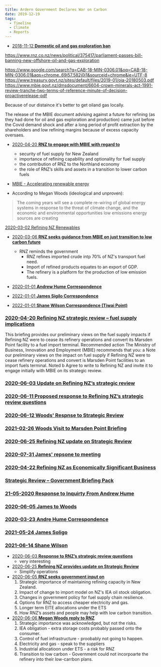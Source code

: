 ```yaml
---
title: Ardern Government Declares War on Carbon
date: 2019-12-19
tags:
  - Timeline
  - Climate
  - Reports
---
```


- [2018-11-12 **Domestic oil and gas exploration ban**](https://legislation.govt.nz/act/public/2018/0049/16.0/LMS90459.html#LMS90468)

https://www.rnz.co.nz/news/political/375417/parliament-passes-bill-banning-new-offshore-oil-and-gas-exploration

https://www.google.com/search?q=CAB-18-MIN-0306.01&oq=CAB-18-MIN-0306.01&aqs=chrome..69i57.582j0j1&sourceid=chrome&ie=UTF-8
https://www.treasury.govt.nz/sites/default/files/2019-01/oia-20180503.pdf
https://www.mbie.govt.nz/dmsdocument/6604-crown-minerals-act-1991-review-tranche-two-terms-of-reference-minute-of-decision-proactiverelease-pdf

Because of our distaince it's better to get oiland gas locally.


The release of the MBIE document advising against a future for refining (as they had done for oil and gas exploration and production) 
came just before the Covid demand shock and after a long period of profit extraction by the shareholders and low refining margins because
of excess capacity oversaes. 

- [2020-04-20 **RNZ to engage with MBIE with regard to**](oia/Doc%201%20-%203034%20Refining%20NZ%20strategic%20review%20%20fuel%20supply%20implications_Redacted.pdf)
    - security of fuel supply for New Zealand 
    - importance of refining capability and optionality for fuel supply
    - the contribution of RNZ to the Northland economy
    - the role of RNZ’s skills and assets in a transition to lower carbon fuels


- [MBIE - Accelerating renewable energy](https://www.mbie.govt.nz/assets/discussion-document-accelerating-renewable-energy-and-energy-efficiency.pdf)

- According to Megan Woods (ideological and unproven):
> The coming years will see a complete re-wiring of global energy systems
  in response to the threat of climate change, and the economic and
  environmental opportunities low emissions energy sources are creating


 [2020-03-02 Refining NZ Renewables](https://www.mbie.govt.nz/dmsdocument/12087-refining-nz-accelerating-renewable-energy-and-energy-efficiency-submission-pdf)

- [2020-03-06 **RNZ seeks guidance from MBIE on just transition to low carbon future**](oia/Doc%2015%20-%20RE%C2%A0%20letter%20to%20the%20refinery_Redacted_Redacted.pdf)
    - RNZ reminds the government
        - RNZ refines imported crude intp 70% of NZ's transport fuel need.
        - Import of refined products equates to an export of GDP.
        - The refinery is a platform for the production of low emission fuels.


- [2020-01-01 **Andrew Hume Correspondence**](/assets/oia/Doc%2012%20-%20MU%20Additional%20info%20provided%20by%20Refining%20NZ%20(May%202020)_Redacted.pdf)
- [2022-01-01 **James Sigilo Correspondence**](/assets/oia/Doc%2016%20-%20James%20Soligos%20email%20correspondence%20with%20RNZ_Redacted.pdf)
- [2022-01-01 **Shane Wilson Correspondence (Tiwai Point)**](/assets/oia/Doc%2017%20-%20Shane%20Wilsons%20email%20correspondence%20with%20RNZ_Redacted.pdf)



### [2020-04-20 Refining NZ strategic review – fuel supply implications](/assets/oia/Doc-1---3034-Refining-NZ-strategic-review-fuel-supply-implications_Redacted.pdf)

This briefing provides our preliminary views on the fuel supply impacts if Refining NZ were to
cease its refinery operations and convert its Marsden Point facility to a fuel import terminal.
Recommended action
The Ministry of Business, Innovation and Employment (MBIE) recommends that you:
a Note our preliminary views on the impact on fuel supply if Refining NZ were to cease refinery
operations and convert is Marsden Point facilities to an import fuels terminal.
Noted
b Agree to write to Refining NZ and invite it to engage initially with MBIE on its strategic
review.

### [2020-06-03 Update on Refining NZ’s strategic review ](/assets/oia/Doc-2-3319-19-20-Briefing---Update-on-Refining-NZ-strategic-review_Redacted.pdf)

### [2020-06-11 Proposed response to Refining NZ’s strategic review questions](/assets/oia/Doc-3---3702-19-20-Proposed-response-to-Refining-NZ_s-strategic-review-questions_Redacted.pdf)

### [2020-06-12 Woods' Respnse to Strategic Review](/assets/oia/Doc-4---Hon-Dr-Megan-Woods-to-Naomi-James-190620.pdf)

### [2021-02-26 Woods Visit to Marsden Point Briefing](/assets/oia/Doc-5---2021-2384-Visit-to-Marsden-Point-Refinery_Redacted.pdf)

### [2020-06-25 Refining NZ update on Strategic Review](/assets/oia/Doc-7---Refining-NZ-strategic-review-Stage-1-conclusion-briefing-and-press-release-+a_Redacted.pdf)

### [2020-07-31 James' repsone to meeting](/assets/oia/Doc-8---Green-fuels-graphic-and-letter-to-Minister-Woods-+a_Redacted.pdf)

### [2020-04-22 Refining NZ as Economically Significant Business](/assets/oia/Doc-10---MU-Refining-NZ-strategic-review-announcement-+a_Redacted.pdf)

### [Strategic Review – Government Briefing Pack](/assets/oia/Doc-11---MU-Refining-NZ-Strategic-Review-briefing-and-overview-for-1-May-2020-meeting-+a_Redacted.pdf)

### [21-05-2020 Response to Inquirty From Andrew Hume](/assets/oia/Doc-12---MU-Additional-info-provided-by-Refining-NZ-(May-2020)_Redacted.pdf)

### [2020-06-05 James to Woods](/assets/oia/Doc-13--MU-Letter-to-Minister-Woods---June-2020-(Strategic-Review)_Redacted.pdf)

### [2020-03-23 Andre Hume Correspondence](/assets/oia/Doc-15---RE-letter-to-the-refinery_Redacted_Redacted.pdf)

### [2021-05-24 James Soligo](/assets/oia/Doc-16---James-Soligos-email-correspondence-with-RNZ_Redacted.pdf)

### [2021-06-14 Shane Wilson](/assets/oia/Doc-17---Shane-Wilsons-email-correspondence-with-RNZ_Redacted.pdf)



- [2020-06-03  **Response to RNZ’s strategic review questions**](oia/Doc%203%20-%203702%2019-20%20Proposed%20response%20to%20Refining%20NZ_s%20strategic%20review%20questions_Redacted.pdf)
    - very interesting
- [2020-06-25 **Refining NZ provides update on Strategic Review**](oia/Doc%207%20-%20Refining%20NZ%20strategic%20review%20Stage%201%20conclusion%20briefing%20and%20press%20release%20%2Ba_Redacted.pdf)
    - Simplify operations
- [2020-06-05 **RNZ seeks government input on**](oia/Doc%2013-%20MU%20Letter%20to%20Minister%20Woods%20-%20June%202020%20(Strategic%20Review)_Redacted.pdf)
    1. Strategic importance of maintaining refining capacity in New Zealand.
    2. Impact of change to import model on NZ's IEA oil stock obligation.
    3. Changes in government policy for fuel supply chain resilience.
    4. Options for RNZ to access cheaper electricity and gas.
    5. Longer term EITE allocations under the ETS
    6. How RNZ’s assets and people may help with low carbon transition. 
- [2020-06-06 **Megan Woods reply to RNZ**](oia/Doc%204%20-%20Hon%20Dr%20Megan%20Woods%20to%20Naomi%20James%20190620.pdf)
    1. Strategic importance was acknowledged, but not the risks.
    2. IEA obligation - extra storage costs probably passed onto the consumer.
    3. Control of fuel infrastructure - proobably not going to happen.
    4. Electricity and gas - speak to the suppliers
    5. Industrial allocatioon under ETS - a risk for RNZ  
    6. Transition to low carbon - Government could not incorpoarte the refinery into their low-carrbon plans.

